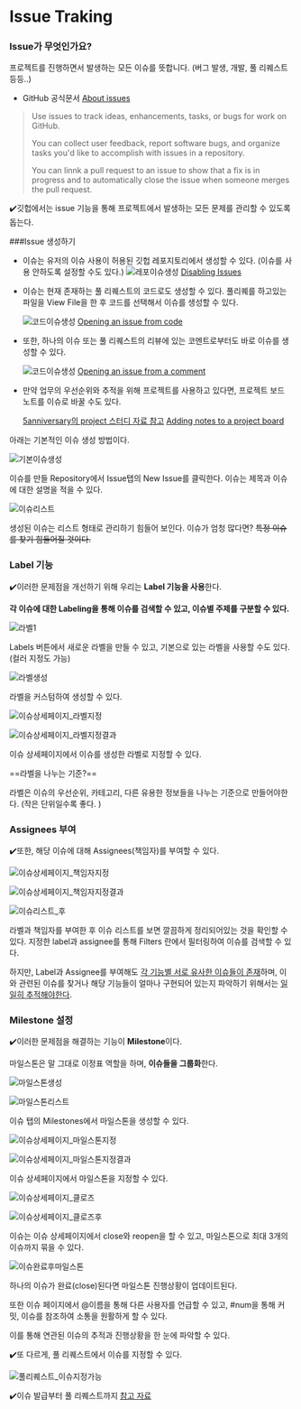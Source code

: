 # Issue Traking

### Issue가 무엇인가요?

프로젝트를 진행하면서 발생하는 모든 이슈를 뜻합니다.
(버그 발생, 개발, 풀 리퀘스트 등등..)



* GitHub 공식문서 [About issues](https://help.github.com/en/github/managing-your-work-on-github/about-issues)

> Use issues to track ideas, enhancements, tasks, or bugs for work on GitHub.
>
> You can collect user feedback, report software bugs, and organize tasks you'd like to accomplish with issues in a repository.
>
> You can linnk a pull request to an issue to show that a fix is in progress and to automatically close the issue when someone merges the pull request.



✔️깃헙에서는 issue 기능을 통해 프로젝트에서 발생하는 모든 문제를 관리할 수 있도록 돕는다. 



###Issue 생성하기

* 이슈는 유저의 이슈 사용이 허용된 깃헙 레포지토리에서 생성할 수 있다. (이슈를 사용 안하도록 설정할 수도 있다.)
  ![레포이슈생성](./Github-Issues-Imgs/레포이슈생성.png)
  [Disabling Issues](https://help.github.com/en/github/managing-your-work-on-github/disabling-issues)

* 이슈는 현재 존재하는 풀 리퀘스트의 코드로도 생성할 수 있다.
  풀리퀘를 하고있는 파일을 View File을 한 후 코드를 선택해서 이슈를 생성할 수 있다.

  ![코드이슈생성](./Github-Issues-Imgs/코드이슈생성.png)
  [Opening an issue from code](https://help.github.com/en/github/managing-your-work-on-github/opening-an-issue-from-code)

* 또한, 하나의 이슈 또는 풀 리퀘스트의 리뷰에 있는 코멘트로부터도 바로 이슈를 생성할 수 있다.

  ![코드이슈생성](./Github-Issues-Imgs/코멘트이슈생성.png)
  [Opening an issue from a comment](https://help.github.com/en/github/managing-your-work-on-github/opening-an-issue-from-a-comment)

* 만약 업무의 우선순위와 추적을 위해 프로젝트를 사용하고 있다면, 프로젝트 보드 노트를 이슈로 바꿀 수도 있다.

  [5anniversary의 project  스터디 자료 참고](https://github.com/soogoon/Github-Cookbook/blob/master/About-Git-Project.md)
  [Adding notes to a project board](https://help.github.com/en/github/managing-your-work-on-github/adding-notes-to-a-project-board#converting-a-note-to-an-issue)



아래는 기본적인 이슈 생성 방법이다.

![기본이슈생성](./Github-Issues-Imgs/기본이슈생성.png)

이슈를 만들 Repository에서 Issue탭의 New Issue를 클릭한다.
이슈는 제목과 이슈에 대한 설명을 적을 수 있다.



![이슈리스트](./Github-Issues-Imgs/이슈리스트.png)

생성된 이슈는 리스트 형태로 관리하기 힘들어 보인다. 
이슈가 엄청 많다면? ~~특정 이슈를 찾기 힘들어질 것이다.~~



### Label 기능

✔️이러한 문제점을 개선하기 위해 우리는 **Label 기능을 사용**한다. 

**각 이슈에 대한 Labeling을 통해 이슈를 검색할 수 있고, 이슈별 주제를 구분할 수 있다.**

![라벨1](./Github-Issues-Imgs/라벨1.png)

Labels 버튼에서 새로운 라벨을 만들 수 있고, 기본으로 있는 라벨을 사용할 수도 있다. (컬러 지정도 가능)



![라벨생성](./Github-Issues-Imgs/라벨생성.png)

라벨을 커스텀하여 생성할 수 있다.



![이슈상세페이지_라벨지정](./Github-Issues-Imgs/이슈상세페이지_라벨지정.png)

![이슈상세페이지_라벨지정결과](./Github-Issues-Imgs/이슈상세페이지_라벨지정결과.png)

이슈 상세페이지에서 이슈를 생성한 라벨로 지정할 수 있다.

==라벨을 나누는 기준?==

라벨은 이슈의 우선순위, 카테고리, 다른 유용한 정보들을 나누는 기준으로 만들어야한다.
(작은 단위일수록 좋다. )



### Assignees 부여

✔️또한, 해당 이슈에 대해 Assignees(책임자)를 부여할 수 있다.

![이슈상세페이지_책임자지정](./Github-Issues-Imgs/이슈상세페이지_책임자지정.png)

![이슈상세페이지_책임자지정결과](./Github-Issues-Imgs/이슈상세페이지_책임자지정결과.png)



![이슈리스트_후](./Github-Issues-Imgs/이슈리스트_후.png)

라벨과 책임자를 부여한 후 이슈 리스트를 보면 깔끔하게 정리되어있는 것을 확인할 수 있다.
지정한 label과 assignee를 통해 Filters 란에서 필터링하여 이슈를 검색할 수 있다.



하지만, Label과 Assignee를 부여해도 <u>각 기능별 서로 유사한 이슈들이 존재</u>하며, 이와 관련된 이슈를 찾거나 해당 기능들이 얼마나 구현되어 있는지 파악하기 위해서는 <u>일일히 추적해야한다</u>.



### Milestone 설정

✔️이러한 문제점을 해결하는 기능이 **Milestone**이다. 

마일스톤은 말 그대로 이정표 역할을 하며, **이슈들을 그룹화**한다.

![마일스톤생성](./Github-Issues-Imgs/마일스톤생성.png)

![마일스톤리스트](./Github-Issues-Imgs/마일스톤리스트.png)

이슈 탭의 Milestones에서 마일스톤을 생성할 수 있다.



![이슈상세페이지_마일스톤지정](./Github-Issues-Imgs/이슈상세페이지_마일스톤지정.png)

![이슈상세페이지_마일스톤지정결과](./Github-Issues-Imgs/이슈상세페이지_마일스톤지정결과.png)

이슈 상세페이지에서 마일스톤을 지정할 수 있다.



![이슈상세페이지_클로즈](./Github-Issues-Imgs/이슈상세페이지_클로즈.png)

![이슈상세페이지_클로즈후](./Github-Issues-Imgs/이슈상세페이지_클로즈후.png)

이슈는 이슈 상세페이지에서 close와 reopen을 할 수 있고, 마일스톤으로 최대 3개의 이슈까지 묶을 수 있다.



![이슈완료후마일스톤](./Github-Issues-Imgs/이슈완료후마일스톤.png)

하나의 이슈가 완료(close)된다면 마일스톤 진행상황이 업데이트된다.

또한 이슈 페이지에서 @이름을 통해 다른 사용자를 언급할 수 있고, #num을 통해 커밋, 이슈를 참조하여 소통을 원활하게 할 수 있다.

이를 통해 연관된 이슈의 추적과 진행상황을 한 눈에 파악할 수 있다.



✔️또 다르게, 풀 리퀘스트에서 이슈를 지정할 수 있다.

![풀리퀘스트_이슈지정가능](./Github-Issues-Imgs/풀리퀘스트_이슈지정가능.png)



✔️이슈 발급부터 풀 리퀘스트까지 [참고 자료](https://www.popit.kr/github로-프로젝트-관리하기-part1-이슈-발급-부터-코드리뷰까/)